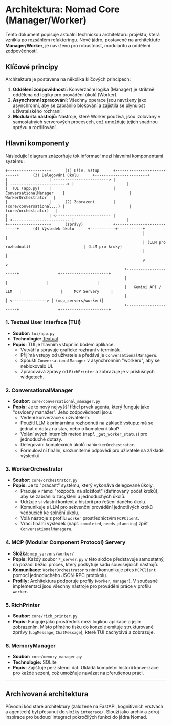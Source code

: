 # Architektura: Nomad Core (Manager/Worker)

Tento dokument popisuje aktuální technickou architekturu projektu, která vznikla po rozsáhlém refaktoringu. Nové jádro, postavené na architektuře **Manager/Worker**, je navrženo pro robustnost, modularitu a oddělení zodpovědností.

## Klíčové principy

Architektura je postavena na několika klíčových principech:
1.  **Oddělení zodpovědností:** Konverzační logika (Manager) je striktně oddělena od logiky pro provádění úkolů (Worker).
2.  **Asynchronní zpracování:** Všechny operace jsou navrženy jako asynchronní, aby se zabránilo blokování a zajistila se plynulost uživatelského rozhraní.
3.  **Modularita nástrojů:** Nástroje, které Worker používá, jsou izolovány v samostatných serverových procesech, což umožňuje jejich snadnou správu a rozšiřování.

## Hlavní komponenty

Následující diagram znázorňuje tok informací mezi hlavními komponentami systému:

```
+------------------+      (1) Uživ. vstup      +---------------------------+      (3) Delegování úkolu      +-----------------------+
|                  | ------------------------> |                           | -------------------------> |                       |
|  TUI (app.py)    |                           |  ConversationalManager    |                            |  WorkerOrchestrator   |
|                  |      (2) Zobrazení        |  (core/conversational...) |                            | (core/orchestrator)   |
|                  | <------------------------ |                           | <------------------------- |                       |
+------------------+      (zprávy)             +-------------+-------------+      (4) Výsledek úkolu      +-----------+-----------+
                                                            |                                            |
                                                            | (LLM pro rozhodnutí)                       | (LLM pro kroky)
                                                            |                                            |
                                                            v                                            v
                                                    +----------------------+                 +---------------------+
                                                    |                      |                 |                     |
                                                    |   Gemini API / LLM   |                 |     MCP Servery     |
                                                    |                      | <---------------> | (mcp_servers/worker)|
                                                    +----------------------+                 +---------------------+
```

### 1. Textual User Interface (TUI)
- **Soubor:** `tui/app.py`
- **Technologie:** [Textual](https://textual.textualize.io/)
- **Popis:** TUI je hlavním vstupním bodem aplikace.
    - Vytváří a spravuje grafické rozhraní v terminálu.
    - Přijímá vstupy od uživatele a předává je `ConversationalManageru`.
    - Spouští `ConversationalManager` v asynchronním "workeru", aby se neblokovalo UI.
    - Zpracovává zprávy od `RichPrinter` a zobrazuje je v příslušných widgetech.

### 2. ConversationalManager
- **Soubor:** `core/conversational_manager.py`
- **Popis:** Je to nový nejvyšší řídící prvek agenta, který funguje jako "osvícený manažer". Jeho zodpovědnosti jsou:
    - Vedení konverzace s uživatelem.
    - Použití LLM k primárnímu rozhodnutí na základě vstupu: má se jednat o dotaz na stav, nebo o komplexní úkol?
    - Volání svých interních metod (např. `_get_worker_status`) pro jednoduché dotazy.
    - Delegování komplexních úkolů na `WorkerOrchestrator`.
    - Formulování finální, srozumitelné odpovědi pro uživatele na základě výsledků.

### 3. WorkerOrchestrator
- **Soubor:** `core/orchestrator.py`
- **Popis:** Je to "pracant" systému, který vykonává delegované úkoly.
    - Pracuje v rámci "rozpočtu na složitost" (definovaný počet kroků), aby se zabránilo zacyklení u jednoduchých úkolů.
    - Udržuje si vlastní kontext a historii pro řešení daného úkolu.
    - Komunikuje s LLM pro sekvenční provádění jednotlivých kroků vedoucích ke splnění úkolu.
    - Volá nástroje z profilu `worker` prostřednictvím `MCPClient`.
    - Vrací finální výsledek (např. `completed`, `needs_planning`) zpět `ConversationalManageru`.

### 4. MCP (Modular Component Protocol) Servery
- **Složka:** `mcp_servers/worker/`
- **Popis:** Každý soubor `*_server.py` v této složce představuje samostatný, na pozadí běžící proces, který poskytuje sadu souvisejících nástrojů.
- **Komunikace:** `WorkerOrchestrator` s nimi komunikuje přes `MCPClient` pomocí jednoduchého JSON-RPC protokolu.
- **Profily:** Architektura podporuje profily (`worker`, `manager`). V současné implementaci jsou všechny nástroje pro provádění práce v profilu `worker`.

### 5. RichPrinter
- **Soubor:** `core/rich_printer.py`
- **Popis:** Funguje jako prostředník mezi logikou aplikace a jejím zobrazením. Místo přímého tisku do konzole emituje strukturované zprávy (`LogMessage`, `ChatMessage`), které TUI zachytává a zobrazuje.

### 6. MemoryManager
- **Soubor:** `core/memory_manager.py`
- **Technologie:** SQLite
- **Popis:** Zajišťuje perzistenci dat. Ukládá kompletní historii konverzace pro každé sezení, což umožňuje navázat na přerušenou práci.

---

## Archivovaná architektura

Původní kód staré architektury (založené na FastAPI, kognitivních vrstvách a agentech) byl přesunut do složky `integrace/`. Slouží jako archiv a zdroj inspirace pro budoucí integraci pokročilých funkcí do jádra Nomad.